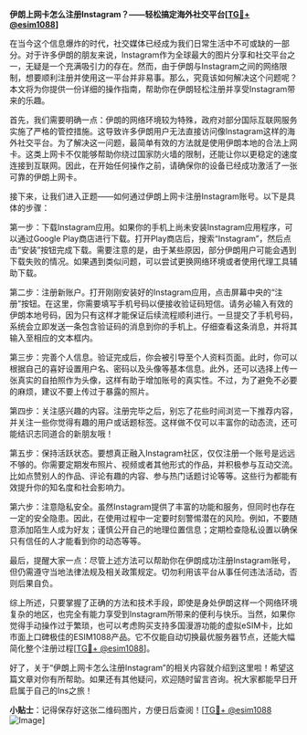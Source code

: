 **伊朗上网卡怎么注册Instagram？——轻松搞定海外社交平台[[TG💪+ @esim1088](https://t.me/s/esim1088)]**

在当今这个信息爆炸的时代，社交媒体已经成为我们日常生活中不可或缺的一部分。对于许多伊朗的朋友来说，Instagram作为全球最大的图片分享和社交平台之一，无疑是一个充满吸引力的存在。然而，由于伊朗与Instagram之间的网络限制，想要顺利注册并使用这一平台并非易事。那么，究竟该如何解决这个问题呢？本文将为你提供一份详细的操作指南，帮助你在伊朗轻松注册并享受Instagram带来的乐趣。

首先，我们需要明确一点：伊朗的网络环境较为特殊，政府对部分国际互联网服务实施了严格的管控措施。这导致许多伊朗用户无法直接访问像Instagram这样的海外社交平台。为了解决这一问题，最简单有效的方法就是使用伊朗本地的合法上网卡。这类上网卡不仅能够帮助你绕过国家防火墙的限制，还能让你以更稳定的速度连接到互联网。因此，在开始任何操作之前，请确保你的设备已经成功激活了一张可靠的伊朗上网卡。

接下来，让我们进入正题——如何通过伊朗上网卡注册Instagram账号。以下是具体的步骤：

第一步：下载Instagram应用。如果你的手机上尚未安装Instagram应用程序，可以通过Google Play商店进行下载。打开Play商店后，搜索“Instagram”，然后点击“安装”按钮完成下载。需要注意的是，由于某些原因，部分伊朗用户可能会遇到下载失败的情况。如果遇到类似问题，可以尝试更换网络环境或者使用代理工具辅助下载。

第二步：注册新账户。打开刚刚安装好的Instagram应用，点击屏幕中央的“注册”按钮。在这里，你需要填写手机号码以便接收验证码短信。请务必输入有效的伊朗本地号码，因为只有这样才能保证后续流程顺利进行。一旦提交了手机号码，系统会立即发送一条包含验证码的消息到你的手机上。仔细查看这条消息，并将其输入至相应的文本框内。

第三步：完善个人信息。验证完成后，你会被引导至个人资料页面。此时，你可以根据自己的喜好设置用户名、密码以及头像等基本信息。此外，还可以选择上传一张真实的自拍照作为头像，这样有助于增加账号的真实性。不过，为了避免不必要的麻烦，建议不要上传过于暴露的照片。

第四步：关注感兴趣的内容。注册完毕之后，别忘了花些时间浏览一下推荐内容，并关注一些你觉得有趣的用户或话题标签。这样做不仅可以丰富你的动态流，还可能结识志同道合的新朋友哦！

第五步：保持活跃状态。要想真正融入Instagram社区，仅仅注册一个账号是远远不够的。你需要定期发布照片、视频或者其他形式的作品，并积极参与互动交流。比如点赞别人的作品、评论有趣的内容、参与热门话题讨论等等。这些行为都能有效提升你的知名度和社会影响力。

第六步：注意隐私安全。虽然Instagram提供了丰富的功能和服务，但同时也存在一定的安全隐患。因此，在使用过程中一定要时刻警惕潜在的风险。例如，不要随意添加陌生人成为好友；谨慎公开自己的地理位置信息；定期检查隐私设置以确保只有信任的人才能看到你的动态等等。

最后，提醒大家一点：尽管上述方法可以帮助你在伊朗成功注册Instagram账号，但仍需遵守当地法律法规及相关政策规定。切勿利用该平台从事任何违法活动，否则后果自负。

综上所述，只要掌握了正确的方法和技术手段，即使是身处伊朗这样一个网络环境复杂的地区，也完全有能力享受到Instagram所带来的便利与快乐。当然，如果你觉得手动操作过于繁琐，也可以考虑购买支持多国漫游功能的虚拟eSIM卡，比如市面上口碑极佳的ESIM1088产品。它不仅能自动切换最优服务器节点，还能大幅简化整个注册过程[[TG💪+ @esim1088](https://t.me/s/esim1088)]。

好了，关于“伊朗上网卡怎么注册Instagram”的相关内容就介绍到这里啦！希望这篇文章对你有所帮助。如果还有其他疑问，欢迎随时留言咨询。祝大家都能早日开启属于自己的Ins之旅！

**小贴士**：记得保存好这张二维码图片，方便日后查阅！[[TG💪+ @esim1088](https://t.me/s/esim1088) ![Image](https://i.postimg.cc/4NQfJmqS/Snipaste-2025-05-13-00-14-12.png)]